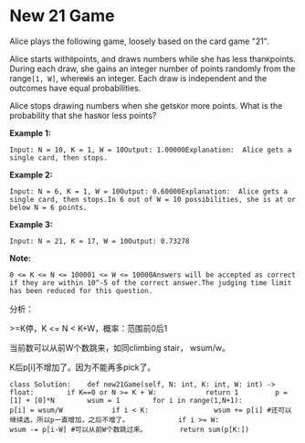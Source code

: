 # New 21 Game

Alice plays the following game, loosely based on the card game "21".

Alice starts with`0`points, and draws numbers while she has less than`K`points. During each draw, she gains an integer number of points randomly from the range`[1, W]`, where`W`is an integer. Each draw is independent and the outcomes have equal probabilities.

Alice stops drawing numbers when she gets`K`or more points. What is the probability that she has`N`or less points?

**Example 1:**

```text
Input: N = 10, K = 1, W = 10Output: 1.00000Explanation:  Alice gets a single card, then stops.
```

**Example 2:**

```text
Input: N = 6, K = 1, W = 10Output: 0.60000Explanation:  Alice gets a single card, then stops.In 6 out of W = 10 possibilities, she is at or below N = 6 points.
```

**Example 3:**

```text
Input: N = 21, K = 17, W = 10Output: 0.73278
```

**Note:**

```text
0 <= K <= N <= 100001 <= W <= 10000Answers will be accepted as correct if they are within 10^-5 of the correct answer.The judging time limit has been reduced for this question.
```

分析：

&gt;=K停，K &lt;= N &lt; K+W，概率：范围前0后1

当前数可以从前W个数跳来，如同climbing stair， wsum/w。

K后p\[i\]不增加了。因为不能再多pick了。

```text
class Solution:    def new21Game(self, N: int, K: int, W: int) -> float:        if K==0 or N >= K + W:            return 1         p = [1] + [0]*N        wsum = 1        for i in range(1,N+1):            p[i] = wsum/W            if i < K:                wsum += p[i] #还可以继续选，所以p一直增加，之后不增了。            if i >= W:                wsum -= p[i-W] #可以从前W个数跳过来。        return sum(p[K:])
```


